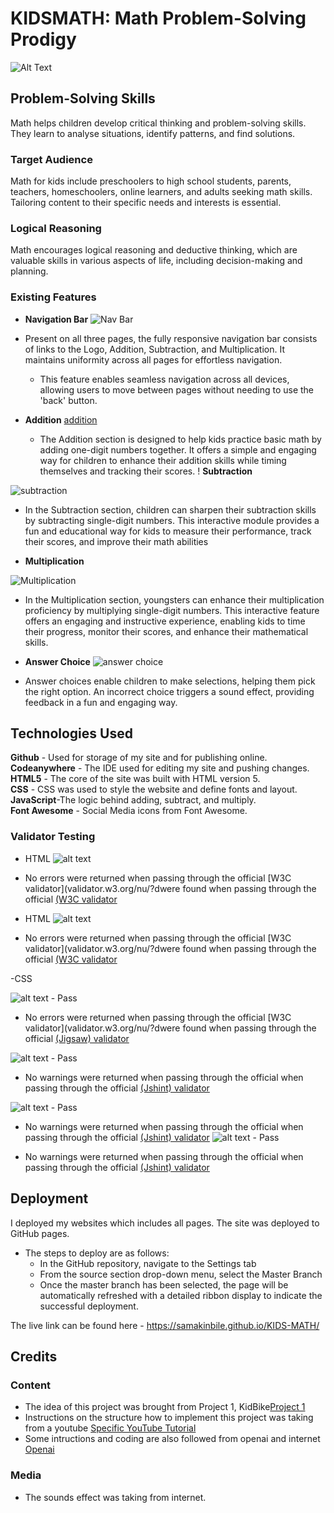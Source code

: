 # KIDSMATH: Math Problem-Solving Prodigy
![Alt Text](assets/js/responsive.jpeg)

## Problem-Solving Skills

Math helps children develop critical thinking and problem-solving skills. They learn to analyse situations, identify patterns, and find solutions.

### Target Audience

Math for kids include preschoolers to high school students, parents, teachers, homeschoolers, online learners, and adults seeking math skills. Tailoring content to their specific needs and interests is essential.

### Logical Reasoning

 Math encourages logical reasoning and deductive thinking, which are valuable skills in various aspects of life, including decision-making and planning.


### Existing Features

- __Navigation Bar__
![Nav Bar](assets/media/nav.jpeg)

- Present on all three pages, the fully responsive navigation bar consists of links to the Logo, Addition, Subtraction, and Multiplication. It maintains uniformity across all pages for effortless navigation.
  - This feature enables seamless navigation across all devices, allowing users to move between pages without needing to use the 'back' button.

- __Addition__
[addition](assets/media/add.jpeg)
  - The Addition section is designed to help kids practice basic math by adding one-digit numbers together. It offers a simple and engaging way for children to enhance their addition skills while timing themselves and tracking their scores.
!
  __Subtraction__

![subtraction](assets/media/minus.jpeg)

- In the Subtraction section, children can sharpen their subtraction skills by subtracting single-digit numbers. This interactive module provides a fun and educational way for kids to measure their performance, track their scores, and improve their math abilities

- __Multiplication__

![Multiplication](assets/media/times.jpeg)

- In the Multiplication section, youngsters can enhance their multiplication proficiency by multiplying single-digit numbers. This interactive feature offers an engaging and instructive experience, enabling kids to time their progress, monitor their scores, and enhance their mathematical skills.

- __Answer Choice__
![answer choice](assets/media/answerchoice.jpeg)

- Answer choices enable children to make selections, helping them pick the right option. An incorrect choice triggers a sound effect, providing feedback in a fun and engaging way.

## Technologies Used

__Github__ - Used for storage of my site and for publishing online.\
__Codeanywhere__ - The IDE used for editing my site and pushing changes.\
__HTML5__ - The core of the site was built with HTML version 5.\
__CSS__ - CSS was used to style the website and define fonts and layout.\
__JavaScript__-The logic behind adding, subtract, and multiply.\
__Font Awesome__ - Social Media icons from Font Awesome.

### Validator Testing

- HTML
![alt text](assets/media/w3schtml.jpeg)

- No errors were returned when passing through the official [W3C validator](validator.w3.org/nu/?dwere found when passing through the official              [(W3C validator](https://validator.w3.org/nu/#textarea)
  

- HTML
![alt text](assets/media/w3schtml.jpeg)

- No errors were returned when passing through the official [W3C validator](validator.w3.org/nu/?dwere found when passing through the official              [(W3C validator](https://validator.w3.org/nu/#textarea)
  


-CSS

![alt text](assets/media/cssvalidate.jpeg) - Pass


- No errors were returned when passing through the official [W3C validator](validator.w3.org/nu/?dwere found when passing through the official [(Jigsaw) validator](https://jigsaw.w3.org/css-validator/validator)


![alt text](assets/media/jshint.jpeg) - Pass

- No warnings were returned when passing through the official when passing through the official [(Jshint) validator](https://jshint.com/)


![alt text](assets/media/jshint.jpeg) - Pass

- No warnings were returned when passing through the official when passing through the official [(Jshint) validator](https://jshint.com/)
![alt text](assets/media/jshint.jpeg) - Pass

- No warnings were returned when passing through the official when passing through the official [(Jshint) validator](https://jshint.com/)

## Deployment

I deployed my websites which includes all pages. The site was deployed to GitHub pages.

- The steps to deploy are as follows:
  - In the GitHub repository, navigate to the Settings tab
  - From the source section drop-down menu, select the Master Branch
  - Once the master branch has been selected, the page will be automatically refreshed with a detailed ribbon display to indicate the successful deployment.

The live link can be found here - <https://samakinbile.github.io/KIDS-MATH/>

## Credits

### Content
- The idea of this project was brought from Project 1, KidBike[Project 1](https://samakinbile.github.io/KidBik/)
- Instructions on the structure how to implement this project was taking from a youtube [Specific YouTube Tutorial](https://www.youtube.com/watch?v=Uw9wc5wm_mw&t=855s)
- Some intructions and coding are also followed from openai and internet  [Openai](https://openai.com/)


### Media

- The sounds effect was taking from internet.